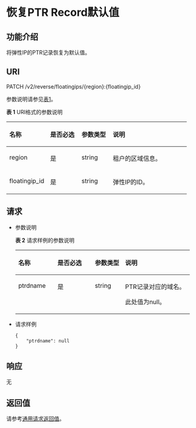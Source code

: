 # 恢复PTR Record默认值<a name="ZH-CN_TOPIC_0042318616"></a>

## 功能介绍<a name="section8391370"></a>

将弹性IP的PTR记录恢复为默认值。

## URI<a name="section8413469"></a>

PATCH /v2/reverse/floatingips/\{region\}:\{floatingip\_id\}

参数说明请参见[表1](#table48883615)。

**表 1**  URI格式的参数说明

<a name="table48883615"></a>
<table><thead align="left"><tr id="zh-cn_topic_0042318613_row3442661918149"><th class="cellrowborder" valign="top" width="22.64%" id="mcps1.2.5.1.1"><p id="zh-cn_topic_0042318613_p3709279118149"><a name="zh-cn_topic_0042318613_p3709279118149"></a><a name="zh-cn_topic_0042318613_p3709279118149"></a>名称</p>
</th>
<th class="cellrowborder" valign="top" width="17.37%" id="mcps1.2.5.1.2"><p id="zh-cn_topic_0042318613_p5172606218149"><a name="zh-cn_topic_0042318613_p5172606218149"></a><a name="zh-cn_topic_0042318613_p5172606218149"></a>是否必选</p>
</th>
<th class="cellrowborder" valign="top" width="17.349999999999998%" id="mcps1.2.5.1.3"><p id="zh-cn_topic_0042318613_p2906151418149"><a name="zh-cn_topic_0042318613_p2906151418149"></a><a name="zh-cn_topic_0042318613_p2906151418149"></a>参数类型</p>
</th>
<th class="cellrowborder" valign="top" width="42.64%" id="mcps1.2.5.1.4"><p id="zh-cn_topic_0042318613_p517246718149"><a name="zh-cn_topic_0042318613_p517246718149"></a><a name="zh-cn_topic_0042318613_p517246718149"></a>说明</p>
</th>
</tr>
</thead>
<tbody><tr id="zh-cn_topic_0042318613_row1631668818149"><td class="cellrowborder" valign="top" width="22.64%" headers="mcps1.2.5.1.1 "><p id="zh-cn_topic_0042318613_p4658337018149"><a name="zh-cn_topic_0042318613_p4658337018149"></a><a name="zh-cn_topic_0042318613_p4658337018149"></a>region</p>
</td>
<td class="cellrowborder" valign="top" width="17.37%" headers="mcps1.2.5.1.2 "><p id="zh-cn_topic_0042318613_p1515661618149"><a name="zh-cn_topic_0042318613_p1515661618149"></a><a name="zh-cn_topic_0042318613_p1515661618149"></a>是</p>
</td>
<td class="cellrowborder" valign="top" width="17.349999999999998%" headers="mcps1.2.5.1.3 "><p id="zh-cn_topic_0042318613_p1972638718149"><a name="zh-cn_topic_0042318613_p1972638718149"></a><a name="zh-cn_topic_0042318613_p1972638718149"></a>string</p>
</td>
<td class="cellrowborder" valign="top" width="42.64%" headers="mcps1.2.5.1.4 "><p id="zh-cn_topic_0042318613_p5433349018149"><a name="zh-cn_topic_0042318613_p5433349018149"></a><a name="zh-cn_topic_0042318613_p5433349018149"></a>租户的区域信息。</p>
</td>
</tr>
<tr id="zh-cn_topic_0042318613_row1923936518149"><td class="cellrowborder" valign="top" width="22.64%" headers="mcps1.2.5.1.1 "><p id="zh-cn_topic_0042318613_p1488470218149"><a name="zh-cn_topic_0042318613_p1488470218149"></a><a name="zh-cn_topic_0042318613_p1488470218149"></a>floatingip_id</p>
</td>
<td class="cellrowborder" valign="top" width="17.37%" headers="mcps1.2.5.1.2 "><p id="zh-cn_topic_0042318613_p6481017518149"><a name="zh-cn_topic_0042318613_p6481017518149"></a><a name="zh-cn_topic_0042318613_p6481017518149"></a>是</p>
</td>
<td class="cellrowborder" valign="top" width="17.349999999999998%" headers="mcps1.2.5.1.3 "><p id="zh-cn_topic_0042318613_p1513281718149"><a name="zh-cn_topic_0042318613_p1513281718149"></a><a name="zh-cn_topic_0042318613_p1513281718149"></a>string</p>
</td>
<td class="cellrowborder" valign="top" width="42.64%" headers="mcps1.2.5.1.4 "><p id="zh-cn_topic_0042318613_p1779865118149"><a name="zh-cn_topic_0042318613_p1779865118149"></a><a name="zh-cn_topic_0042318613_p1779865118149"></a>弹性IP的ID。</p>
</td>
</tr>
</tbody>
</table>

## 请求<a name="section8612359"></a>

-   参数说明

    **表 2**  请求样例的参数说明

    <a name="table239794161830"></a>
    <table><thead align="left"><tr id="row654560711830"><th class="cellrowborder" valign="top" width="22.447755224477554%" id="mcps1.2.5.1.1"><p id="p3415211830"><a name="p3415211830"></a><a name="p3415211830"></a>名称</p>
    </th>
    <th class="cellrowborder" valign="top" width="21.42785721427857%" id="mcps1.2.5.1.2"><p id="p276632601830"><a name="p276632601830"></a><a name="p276632601830"></a>是否必选</p>
    </th>
    <th class="cellrowborder" valign="top" width="17.348265173482652%" id="mcps1.2.5.1.3"><p id="p261316001830"><a name="p261316001830"></a><a name="p261316001830"></a>参数类型</p>
    </th>
    <th class="cellrowborder" valign="top" width="38.77612238776123%" id="mcps1.2.5.1.4"><p id="p362848191830"><a name="p362848191830"></a><a name="p362848191830"></a>说明</p>
    </th>
    </tr>
    </thead>
    <tbody><tr id="row533892641830"><td class="cellrowborder" valign="top" width="22.447755224477554%" headers="mcps1.2.5.1.1 "><p id="p295631171830"><a name="p295631171830"></a><a name="p295631171830"></a>ptrdname</p>
    </td>
    <td class="cellrowborder" valign="top" width="21.42785721427857%" headers="mcps1.2.5.1.2 "><p id="p458022581830"><a name="p458022581830"></a><a name="p458022581830"></a>是</p>
    </td>
    <td class="cellrowborder" valign="top" width="17.348265173482652%" headers="mcps1.2.5.1.3 "><p id="p189954321830"><a name="p189954321830"></a><a name="p189954321830"></a>string</p>
    </td>
    <td class="cellrowborder" valign="top" width="38.77612238776123%" headers="mcps1.2.5.1.4 "><p id="p26704373161818"><a name="p26704373161818"></a><a name="p26704373161818"></a>PTR记录对应的域名。</p>
    <p id="p622350301830"><a name="p622350301830"></a><a name="p622350301830"></a>此处值为null。</p>
    </td>
    </tr>
    </tbody>
    </table>

-   请求样例

    ```
    {
        "ptrdname": null
    }
    ```


## 响应<a name="section10402369"></a>

无

## 返回值<a name="section26512460"></a>

请参考[通用请求返回值](通用请求返回值.md)。

